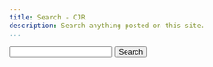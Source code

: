 ```yaml
---
title: Search - CJR
description: Search anything posted on this site.
...
```


<form action="https://www.cjr.is/search/" method="get">
	<input name="q" type="text">
	<input type="submit" value="Search">
</form>
